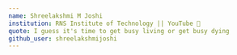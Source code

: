 ```yaml
---
name: Shreelakshmi M Joshi
institution: RNS Institute of Technology || YouTube 🚩
quote: I guess it's time to get busy living or get busy dying
github_user: shreelakshmijoshi
---
```

